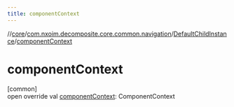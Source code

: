 ```yaml
---
title: componentContext
---
```

//[core](../../../index.html)/[com.nxoim.decomposite.core.common.navigation](../index.html)/[DefaultChildInstance](index.html)/[componentContext](component-context.html)



# componentContext



[common]\
open override val [componentContext](component-context.html): ComponentContext




